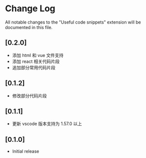 # Change Log

All notable changes to the "Useful code snippets" extension will be documented in this file.

## [0.2.0]

- 添加 html 和 vue 文件支持
- 添加 react 相关代码片段
- 追加部分常用代码片段

## [0.1.2]

- 修改部分代码片段

## [0.1.1]

- 更新 vscode 版本支持为 1.57.0 以上

## [0.1.0]

- Initial release
